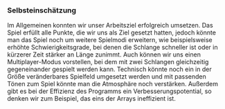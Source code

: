 ### Selbsteinschätzung

Im Allgemeinen konnten wir unser Arbeitsziel erfolgreich umsetzen. Das Spiel erfüllt alle Punkte, die wir uns als Ziel gesetzt hatten, jedoch könnte man das Spiel noch um weitere Spielmodi erweitern, wie beispielsweise erhöhte Schwierigkeitsgrade, bei denen die Schlange schneller ist oder in kürzerer Zeit stärker an Länge zunimmt. Auch können wir uns einen Multiplayer-Modus vorstellen, bei dem mit zwei Schlangen gleichzeitig gegeneinander gespielt werden kann. Technisch könnte noch ein in der Größe veränderbares Spielfeld umgesetzt werden und mit passenden Tönen zum Spiel könnte man die Atmosphäre noch verstärken. Außerdem gibt es bei der Effizienz des Programms ein Verbesserungspotential, so denken wir zum Beispiel, das eins der Arrays ineffizient ist.